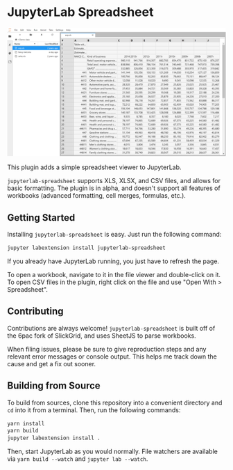 # JupyterLab Spreadsheet

![Image depicting the plugin displaying a simple XLS workbook](./screenshot.png)

This plugin adds a simple spreadsheet viewer to JupyterLab.

`jupyterlab-spreadsheet` supports XLS, XLSX, and CSV files, and allows for
basic formatting. The plugin is in alpha, and doesn't support all features of
workbooks (advanced formatting, cell merges, formulas, etc.).

## Getting Started

Installing `jupyterlab-spreadsheet` is easy. Just run the following command:

```bash
jupyter labextension install jupyterlab-spreadsheet
```

If you already have JupyterLab running, you just have to refresh the page.

To open a workbook, navigate to it in the file viewer and double-click on it.
To open CSV files in the plugin, right click on the file and use
"Open With > Spreadsheet".

## Contributing

Contributions are always welcome! `jupyterlab-spreadsheet` is built off of
the 6pac fork of SlickGrid, and uses SheetJS to parse workbooks.

When filing issues, please be sure to give reproduction steps and any relevant
error messages or console output. This helps me track down the cause and get a
fix out sooner.

## Building from Source

To build from sources, clone this repository into a convenient directory and
`cd` into it from a terminal. Then, run the following commands:

```bash
yarn install
yarn build
jupyter labextension install .
```

Then, start JupyterLab as you would normally. File watchers are available via
`yarn build --watch` and `jupyter lab --watch`.